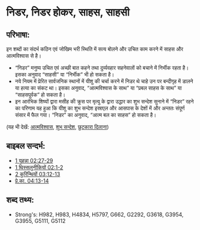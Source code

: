 # निडर, निडर होकर, साहस, साहसी #

## परिभाषा: ##

इन शब्दों का संदर्भ कठिन एवं जोखिम भरी स्थिति में सत्य बोलने और उचित काम करने में साहस और आत्मविश्वास से है। 

* “निडर” मनुष्य उचित एवं अच्छी बात कहने तथा दुर्व्यवहार सहनेवालों को बचाने में निर्भीक रहता है। इसका अनुवाद “साहसी” या “निर्भीक” भी हो सकता है।
* नये नियम में प्रेरित सार्वजनिक स्थानों में यीशु की चर्चा करने में निडर थे चाहे उन पर बन्दीगृह में डालने या हत्या का संकट था। इसका अनुवाद, “आत्मविश्वास के साथ” या “प्रबल साहस के साथ” या “साहसपूर्वक” हो सकता है।
* इन आरंभिक शिष्यों द्वारा मसीह की क्रूस पर मृत्यु के द्वारा उद्धार का शुभ सन्देश सुनाने में “निडर” रहने का परिणाम यह हुआ कि यीशु का शुभ सन्देश इस्राएल और आसपास के देशों में और अन्ततः संपूर्ण संसार में फैल गया। “निडर” का अनुवाद, “आत्म बल का साहस” हो सकता है।

(यह भी देखें: [आत्मविश्वास](../other/confidence.md), [शुभ सन्देश](../kt/goodnews.md), [छुटकारा दिलाना](../kt/redeem.md))

## बाइबल सन्दर्भ: ##

* [1 यूहन्ना 02:27-29](rc://en/tn/help/1jn/02/27)
* [1 थिस्सलुनीकियों 02:1-2](rc://en/tn/help/1th/02/01)
* [2 कुरिन्थियों 03:12-13](rc://en/tn/help/2co/03/12)
* [प्रे.का. 04:13-14](rc://en/tn/help/act/04/13)

## शब्द तथ्य: ##

* Strong's: H982, H983, H4834, H5797, G662, G2292, G3618, G3954, G3955, G5111, G5112
